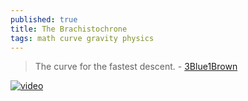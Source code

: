 ```yaml
---
published: true
title: The Brachistochrone
tags: math curve gravity physics
---
```

> The curve for the fastest descent. - [3Blue1Brown](https://www.youtube.com/watch?v=Cld0p3a43fU)

[![video](https://img.youtube.com/vi/TIopneBToLQ/0.jpg)](https://www.youtube.com/watch?v=TIopneBToLQ)